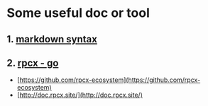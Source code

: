 # Some useful doc or tool

## 1. [markdown syntax](http://markdown.tw/)

## 2. [rpcx - go](http://rpcx.site/)
* [https://github.com/rpcx-ecosystem](https://github.com/rpcx-ecosystem)
* [http://doc.rpcx.site/](http://doc.rpcx.site/)

